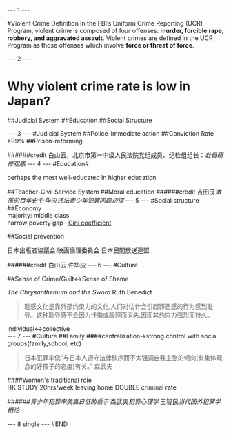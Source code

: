 --- 1 ---


#Violent Crime
Definition
In the FBI’s Uniform Crime Reporting (UCR) Program, violent crime is composed of four offenses: **murder, forcible rape, robbery, and aggravated assault**. Violent crimes are defined in the UCR Program as those offenses which involve **force or threat of force**.

--- 2 ---
# Why violent crime rate is low in Japan?
##Judicial System
##Education
##Social Structure


--- 3 ---
#Judicial System
##Police-Immediate action
##Conviction Rate >99%
##Prison-reforming

######credit 白山云，北京市第一中级人民法院党组成员、纪检组组长：*赴日研修观感*
--- 4 ---
#Education#

perhaps the most well-educated in higher education  

##Teacher-Civil Service System
##Moral education
######credit 吉田茂*激荡的百年史* 许华应*违法青少年犯罪问题初探*
--- 5 ---
#Social structure
##Economy  
majority: middle class  
narrow poverty gap  
[Gini coefficient](pic.png)  

##Social prevention  

日本出版者協議会  映画倫理委員会  日本民間放送連盟  

######credit 白山云  许华应
--- 6 ---
#Culture

##Sense of Crime/Guilt<->Sense of Shame  

*The Chrysanthemum and the Sword*  Ruth Benedict  

>耻感文化是靠外部约束力的文化,人们对估计会引起罪恶感的行为感到耻辱。这种耻辱感不会因为忏悔或服罪而消失,因而其约束力强烈而持久。  

individual<->collective  
--- 7 ---
#Culture
##Family
####centralization->strong control with social groups(family,school, etc)  

>日本犯罪率低“与日本人遵守法律秩序而不太强调自我主张的倾向(有集体观念的好孩子的态度)有关。”  森武夫  
  

####Women's traditional role  
HK STUDY 20hrs/week leaving home DOUBLE criminal rate  

######*青少年犯罪率美高日低的启示* 森武夫*犯罪心理学* 王智民*当代国外犯罪学概论* 

--- 8 single ---
#END
